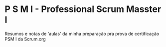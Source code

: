 # P S M I - Professional Scrum Masster I

Resumos e notas de 'aulas' da minha preparação pra prova de certificação PSM I da Scrum.org